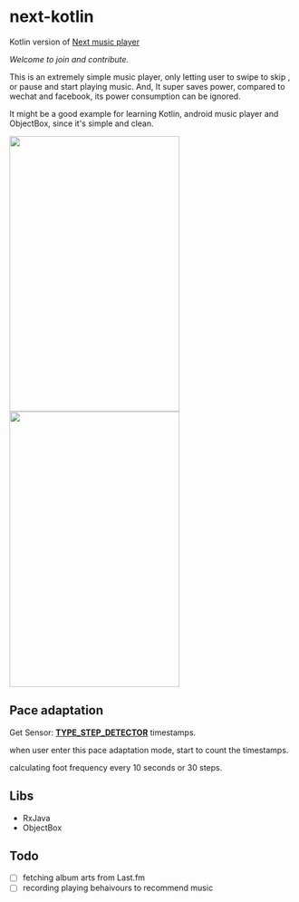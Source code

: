# next-kotlin
Kotlin version of [Next music player](https://github.com/jonashao/next)

*Welcome to join and contribute.*

This is an extremely simple music player, only letting user to swipe to skip , 
or pause and start playing music.
And, It super saves power, compared to wechat and facebook, its power consumption can be ignored.

It might be a good example for learning Kotlin, android music player and ObjectBox, since it's simple and clean.

<img src="https://cloud.githubusercontent.com/assets/7600440/26617744/7046dd06-4609-11e7-83ad-29f70e5ca359.jpg" width="300" height="486"/> <img src="https://cloud.githubusercontent.com/assets/7600440/26617745/704da2f8-4609-11e7-8084-3c1b4704610a.jpg" width="300" height="486"/>

## Pace adaptation

Get Sensor: [**TYPE_STEP_DETECTOR**](https://developer.android.com/reference/android/hardware/Sensor.html#TYPE_STEP_DETECTOR) timestamps.

when user enter this pace adaptation mode, start to count the timestamps.

calculating foot frequency every 10 seconds or 30 steps.


## Libs
- RxJava
- ObjectBox

## Todo
- [ ] fetching album arts from Last.fm
- [ ] recording playing behaivours to recommend music
